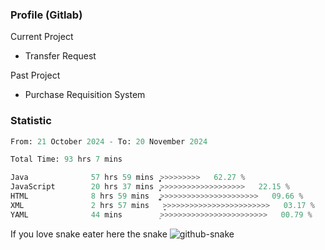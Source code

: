 ### Profile (Gitlab) 

Current Project
-  Transfer Request

Past Project
-  Purchase Requisition System 

### Statistic
<!--START_SECTION:waka-->

```python
From: 21 October 2024 - To: 20 November 2024

Total Time: 93 hrs 7 mins

Java              57 hrs 59 mins  ͎͎͎͎͎͎͎͎͎͎͎͎͎͎͎̦>>>>>>>>>   62.27 %
JavaScript        20 hrs 37 mins  ͎͎͎͎͎̦>>>>>>>>>>>>>>>>>>>   22.15 %
HTML              8 hrs 59 mins   ͎͎͚>>>>>>>>>>>>>>>>>>>>>>   09.66 %
XML               2 hrs 57 mins   ̞>>>>>>>>>>>>>>>>>>>>>>>>   03.17 %
YAML              44 mins         ͕>>>>>>>>>>>>>>>>>>>>>>>>   00.79 %
```

<!--END_SECTION:waka-->

If you love snake eater here the snake 
<picture>
  <source media="(prefers-color-scheme: dark)" srcset="https://github.com/pradana4648/pradana4648/blob/c0566a83ca6ea5f2e46bab00e717c4c82b4b5c4c/github-contribution-grid-snake-dark.svg" />
  <source media="(prefers-color-scheme: light)" srcset="https://github.com/pradana4648/pradana4648/blob/c0566a83ca6ea5f2e46bab00e717c4c82b4b5c4c/github-contribution-grid-snake.svg" />
  <img alt="github-snake" src="https://github.com/pradana4648/pradana4648/blob/c0566a83ca6ea5f2e46bab00e717c4c82b4b5c4c/github-contribution-grid-snake.svg" />
</picture>
